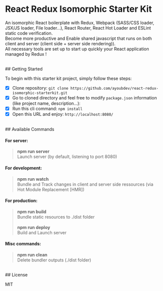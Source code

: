 # React Redux Isomorphic Starter Kit

An isomorphic React boilerplate with Redux, Webpack (SASS/CSS loader, JSX/JS loader, File loader...), React Router, React Hot Loader and ESLint static code verification. <br/>Become more productive and Enable shared javascript that runs on both client and server (client side + server side rendering)). <br/> All necessary tools are set up to start up quickly your React application managed by Redux !

<br/>
## Getting Started

To begin with this starter kit project, simply follow these steps:

- [x] Clone repository: `git clone https://github.com/ayoubdev/react-redux-isomorphic-starterkit.git`
- [x] Go to cloned directory and feel free to modify `package.json` information (like project name, description...):
- [x] Run this cli command: `npm install`
- [x] Open this URL and enjoy: `http://localhost:8080/`

<br/>
## Available Commands

#### For server:

> **npm run server** <br/>Launch server (by default, listening to port 8080) <br/>

#### For development:

> **npm run watch** <br/>Bundle and Track changes in client and server side ressources (via Hot Module Replacement [HMR]) <br/>

#### For production:

> **npm run build** <br/>Bundle static resources to ./dist folder <br/><br/>
> **npm run deploy** <br/>Build and Launch server <br/>

#### Misc commands:

> **npm run clean** <br/>Delete bundler outputs (./dist folder) <br/>

<br/>
## License

MIT
